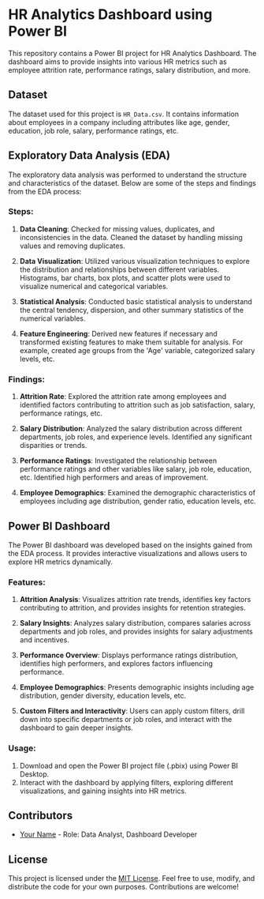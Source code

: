 # HR Analytics Dashboard using Power BI

This repository contains a Power BI project for HR Analytics Dashboard. The dashboard aims to provide insights into various HR metrics such as employee attrition rate, performance ratings, salary distribution, and more.

## Dataset

The dataset used for this project is `HR_Data.csv`. It contains information about employees in a company including attributes like age, gender, education, job role, salary, performance ratings, etc. 

## Exploratory Data Analysis (EDA)

The exploratory data analysis was performed to understand the structure and characteristics of the dataset. Below are some of the steps and findings from the EDA process:

### Steps:

1. **Data Cleaning**: Checked for missing values, duplicates, and inconsistencies in the data. Cleaned the dataset by handling missing values and removing duplicates.

2. **Data Visualization**: Utilized various visualization techniques to explore the distribution and relationships between different variables. Histograms, bar charts, box plots, and scatter plots were used to visualize numerical and categorical variables.

3. **Statistical Analysis**: Conducted basic statistical analysis to understand the central tendency, dispersion, and other summary statistics of the numerical variables.

4. **Feature Engineering**: Derived new features if necessary and transformed existing features to make them suitable for analysis. For example, created age groups from the 'Age' variable, categorized salary levels, etc.

### Findings:

1. **Attrition Rate**: Explored the attrition rate among employees and identified factors contributing to attrition such as job satisfaction, salary, performance ratings, etc.

2. **Salary Distribution**: Analyzed the salary distribution across different departments, job roles, and experience levels. Identified any significant disparities or trends.

3. **Performance Ratings**: Investigated the relationship between performance ratings and other variables like salary, job role, education, etc. Identified high performers and areas of improvement.

4. **Employee Demographics**: Examined the demographic characteristics of employees including age distribution, gender ratio, education levels, etc.

## Power BI Dashboard

The Power BI dashboard was developed based on the insights gained from the EDA process. It provides interactive visualizations and allows users to explore HR metrics dynamically.

### Features:

1. **Attrition Analysis**: Visualizes attrition rate trends, identifies key factors contributing to attrition, and provides insights for retention strategies.

2. **Salary Insights**: Analyzes salary distribution, compares salaries across departments and job roles, and provides insights for salary adjustments and incentives.

3. **Performance Overview**: Displays performance ratings distribution, identifies high performers, and explores factors influencing performance.

4. **Employee Demographics**: Presents demographic insights including age distribution, gender diversity, education levels, etc.

5. **Custom Filters and Interactivity**: Users can apply custom filters, drill down into specific departments or job roles, and interact with the dashboard to gain deeper insights.

### Usage:

1. Download and open the Power BI project file (.pbix) using Power BI Desktop.
2. Interact with the dashboard by applying filters, exploring different visualizations, and gaining insights into HR metrics.

## Contributors

- [Your Name](https://github.com/yourusername) - Role: Data Analyst, Dashboard Developer

## License

This project is licensed under the [MIT License](LICENSE). Feel free to use, modify, and distribute the code for your own purposes. Contributions are welcome!
